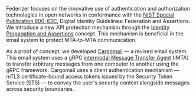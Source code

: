Federizer focuses on the innovative use of authentication and authorization technologies in open networks in conformance with the [NIST Special Publication 800-63C](https://pages.nist.gov/800-63-3/sp800-63c.html), Digital Identity Guidelines: Federation and Assertions. We introduce a new API protection mechanism through the [Identity Propagation and Assertions](https://github.com/federizer/identity-propagation-and-assertions) concept. This mechanism is beneficial in the email system to protect MTA-to-MTA communication.

As a proof of concept, we developed [Cargomail](https://github.com/federizer/cargomail) — a revised email system. This email system uses a gRPC [intermodal Message Transfer Agent](https://github.com/federizer/fedemail-concept) (iMTA) to transfer arbitrary messages from one computer to another using the gRPC framework. Cargomail uses a client authentication mechanism — mTLS certificate-bound access tokens issued by the Security Token Service (STS) — to convey the user's security context alongside messages across security boundaries.
